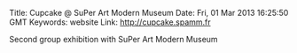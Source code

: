 Title: Cupcake @ SuPer Art Modern Museum
Date: Fri, 01 Mar 2013 16:25:50 GMT
Keywords: website
Link: http://cupcake.spamm.fr

Second group exhibition with SuPer Art Modern Museum